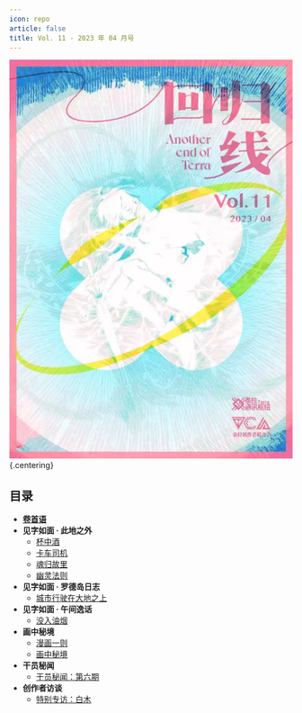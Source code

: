 ```yaml
---
icon: repo
article: false
title: Vol. 11 - 2023 年 04 月号
---
```


![](./res/cover.webp) {.centering}

## 目录

- [**卷首语**](intro.html)
- **见字如面 · 此地之外**
  - [杯中酒](article2.html)
  - [卡车司机](article3.html)
  - [魂归故里](article5.html)
  - [幽灵法则](article6.html)
- **见字如面 · 罗德岛日志**
  - [城市行驶在大地之上](article1.html)
- **见字如面 · 午间逸话**
  - [没入油烟](article4.html)
- **画中秘境**
  - [漫画一则](comic1.html)
  - [画中秘境](paintings.html)
- **干员秘闻**
  - [干员秘闻：第六期](ope_sec.html)
- **创作者访谈**
  - [特别专访：白木](interview.html)

<Ads />